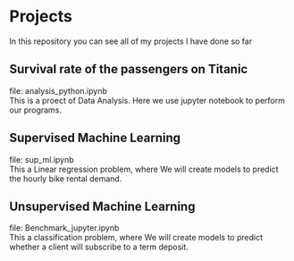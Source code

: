 # Projects
In this repository you can see all of my projects I have done so far
## Survival rate of the passengers on Titanic
file: analysis_python.ipynb \
This is a proect of Data Analysis. Here we use jupyter notebook to perform our programs.
## Supervised Machine Learning
file: sup_ml.ipynb \
This a Linear regression problem, where We will create models to predict the hourly bike rental demand.
## Unsupervised Machine Learning
file: Benchmark_jupyter.ipynb \
This a classification problem, where We will create models to predict whether a client will subscribe to a term deposit.
